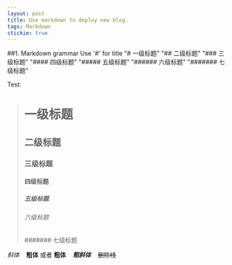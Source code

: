 ```yaml
---
layout: post
title: Use markdown to deploy new blog.
tags: Markdown
stickie: true
---
```


##1. Markdown grammar
Use '#' for title 
 "# 一级标题" 
 "## 二级标题"
 "### 三级标题"
 "#### 四级标题"
 "##### 五级标题"
 "###### 六级标题"
 "####### 七级标题"

Test:
 ># 一级标题
 >## 二级标题
 >### 三级标题
 >#### 四级标题
 >##### 五级标题
 >###### 六级标题
 >####### 七级标题

 *斜体* &nbsp;&nbsp; **粗体**  或者  __粗体__  &nbsp;&nbsp;   ***粗斜体*** &nbsp;&nbsp;  ~~删除线~~


 